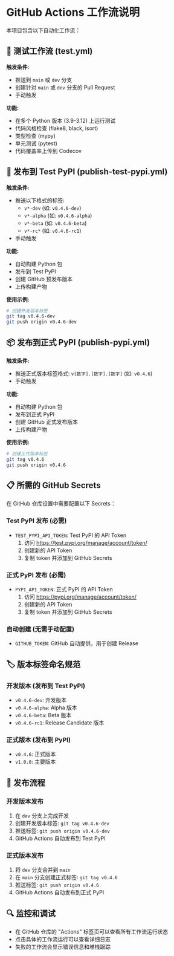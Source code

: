 # GitHub Actions 工作流说明

本项目包含以下自动化工作流：

## 🧪 测试工作流 (test.yml)

**触发条件:**
- 推送到 `main` 或 `dev` 分支
- 创建针对 `main` 或 `dev` 分支的 Pull Request
- 手动触发

**功能:**
- 在多个 Python 版本 (3.9-3.12) 上运行测试
- 代码风格检查 (flake8, black, isort)
- 类型检查 (mypy)
- 单元测试 (pytest)
- 代码覆盖率上传到 Codecov

## 🚀 发布到 Test PyPI (publish-test-pypi.yml)

**触发条件:**
- 推送以下格式的标签:
  - `v*-dev` (如: `v0.4.6-dev`)
  - `v*-alpha` (如: `v0.4.6-alpha`)
  - `v*-beta` (如: `v0.4.6-beta`)
  - `v*-rc*` (如: `v0.4.6-rc1`)
- 手动触发

**功能:**
- 自动构建 Python 包
- 发布到 Test PyPI
- 创建 GitHub 预发布版本
- 上传构建产物

**使用示例:**
```bash
# 创建开发版本标签
git tag v0.4.6-dev
git push origin v0.4.6-dev
```

## 📦 发布到正式 PyPI (publish-pypi.yml)

**触发条件:**
- 推送正式版本标签格式: `v[数字].[数字].[数字]` (如: `v0.4.6`)
- 手动触发

**功能:**
- 自动构建 Python 包
- 发布到正式 PyPI
- 创建 GitHub 正式发布版本
- 上传构建产物

**使用示例:**
```bash
# 创建正式版本标签
git tag v0.4.6
git push origin v0.4.6
```

## 📋 所需的 GitHub Secrets

在 GitHub 仓库设置中需要配置以下 Secrets：

### Test PyPI 发布 (必需)
- `TEST_PYPI_API_TOKEN`: Test PyPI 的 API Token
  1. 访问 https://test.pypi.org/manage/account/token/
  2. 创建新的 API Token
  3. 复制 token 并添加到 GitHub Secrets

### 正式 PyPI 发布 (必需)
- `PYPI_API_TOKEN`: 正式 PyPI 的 API Token
  1. 访问 https://pypi.org/manage/account/token/
  2. 创建新的 API Token
  3. 复制 token 并添加到 GitHub Secrets

### 自动创建 (无需手动配置)
- `GITHUB_TOKEN`: GitHub 自动提供，用于创建 Release

## 🏷️ 版本标签命名规范

### 开发版本 (发布到 Test PyPI)
- `v0.4.6-dev`: 开发版本
- `v0.4.6-alpha`: Alpha 版本
- `v0.4.6-beta`: Beta 版本
- `v0.4.6-rc1`: Release Candidate 版本

### 正式版本 (发布到 PyPI)
- `v0.4.6`: 正式版本
- `v1.0.0`: 主要版本

## 📝 发布流程

### 开发版本发布
1. 在 `dev` 分支上完成开发
2. 创建开发版本标签: `git tag v0.4.6-dev`
3. 推送标签: `git push origin v0.4.6-dev`
4. GitHub Actions 自动发布到 Test PyPI

### 正式版本发布
1. 将 `dev` 分支合并到 `main`
2. 在 `main` 分支创建正式标签: `git tag v0.4.6`
3. 推送标签: `git push origin v0.4.6`
4. GitHub Actions 自动发布到正式 PyPI

## 🔍 监控和调试

- 在 GitHub 仓库的 "Actions" 标签页可以查看所有工作流运行状态
- 点击具体的工作流运行可以查看详细日志
- 失败的工作流会显示错误信息和堆栈跟踪
